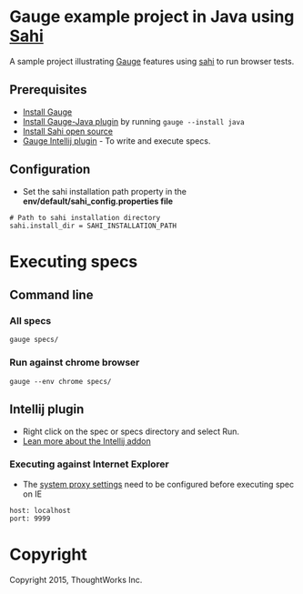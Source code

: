 # Gauge example project in Java using [Sahi](http://sahipro.com/sahi-open-source/)
A sample project illustrating [Gauge](http://getgauge.io) features using [sahi](http://sahipro.com/sahi-open-source) to run browser tests.

## Prerequisites
- [Install Gauge](http://getgauge.io/download.html)
- [Install Gauge-Java plugin](http://getgauge.io/documentation/user/current/plugins/installation.html) by running ```gauge --install java```
- [Install Sahi open source](http://sahi.sourceforge.net/install.html)
- [Gauge Intellij plugin](http://getgauge.io/documentation/user/current/ide_support/intellij_idea.html) - To write and execute specs.

## Configuration
- Set the sahi installation path property in the **env/default/sahi_config.properties file**

````
# Path to sahi installation directory
sahi.install_dir = SAHI_INSTALLATION_PATH
````

# Executing specs

## Command line
### All specs
````
gauge specs/
````

### Run against chrome browser
````
gauge --env chrome specs/
````
## Intellij plugin
* Right click on the spec or specs directory and select Run.
* [Lean more about the Intellij addon](http://getgauge.io/documentation/user/current/ide_support/intellij_idea.html#5-execution)

### Executing against Internet Explorer
- The [system proxy settings](http://windows.microsoft.com/en-in/windows/change-internet-explorer-proxy-server-settings#1TC=windows-7) need to be configured before executing spec on IE

````
host: localhost
port: 9999
````

# Copyright
Copyright 2015, ThoughtWorks Inc.
